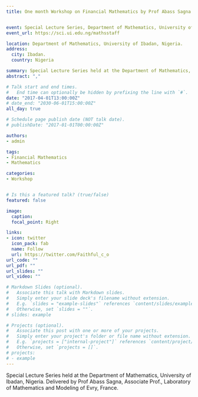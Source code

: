 ```yaml
---
title: One month Workshop on Financial Mathematics by Prof Abass Sagna


event: Special Lecture Series, Department of Mathematics, University of Ibadan, Nigeria. 
event_url: https://sci.ui.edu.ng/mathsstaff

location: Department of Mathematics, University of Ibadan, Nigeria. 
address:
  city: Ibadan.
  country: Nigeria

summary: Special Lecture Series held at the Department of Mathematics, University of Ibadan, Nigeria. Delivered by Prof Abass Sagna, Associate Prof., Laboratory of Mathematics and Modeling of Evry, France.
abstract: "," 

# Talk start and end times.
#   End time can optionally be hidden by prefixing the line with `#`.
date: "2017-04-01T13:00:00Z"
# date_end: "2030-06-01T15:00:00Z"
all_day: true

# Schedule page publish date (NOT talk date).
# publishDate: "2017-01-01T00:00:00Z"

authors:
- admin

tags:
- Financial Mathematics
- Mathematics

categories:
- Workshop


# Is this a featured talk? (true/false)
featured: false

image:
  caption: 
  focal_point: Right

links:
- icon: twitter
  icon_pack: fab
  name: Follow
  url: https://twitter.com/Faithful_c_o
url_code: ""
url_pdf: ""
url_slides: ""
url_video: ""

# Markdown Slides (optional).
#   Associate this talk with Markdown slides.
#   Simply enter your slide deck's filename without extension.
#   E.g. `slides = "example-slides"` references `content/slides/example-slides.md`.
#   Otherwise, set `slides = ""`.
# slides: example

# Projects (optional).
#   Associate this post with one or more of your projects.
#   Simply enter your project's folder or file name without extension.
#   E.g. `projects = ["internal-project"]` references `content/project/deep-learning/index.md`.
#   Otherwise, set `projects = []`.
# projects:
# - example
---
```


Special Lecture Series held at the Department of Mathematics, University of Ibadan, Nigeria. Delivered by Prof Abass Sagna, Associate Prof., Laboratory of Mathematics and Modeling of Evry, France.

